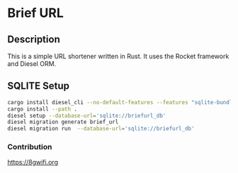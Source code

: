 # Brief URL 

## Description

This is a simple URL shortener written in Rust. It uses the Rocket framework and Diesel ORM.

## SQLITE Setup 

```bash
cargo install diesel_cli --no-default-features --features "sqlite-bundled"
cargo install --path .
diesel setup --database-url='sqlite://briefurl_db'
diesel migration generate brief_url
diesel migration run  --database-url='sqlite://briefurl_db'
```

### Contribution
https://8gwifi.org